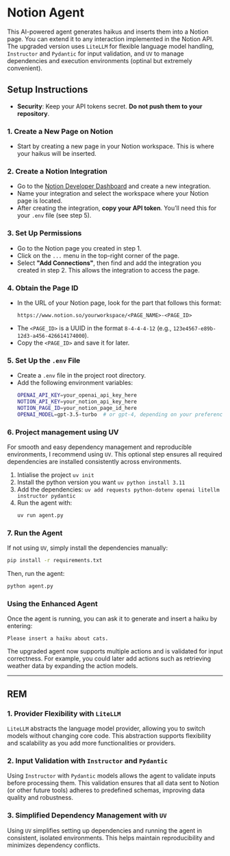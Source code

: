 # Notion Agent

This AI-powered agent generates haikus and inserts them into a Notion page. You can extend it to any interaction implemented in the Notion API.
The upgraded version uses `LiteLLM` for flexible language model handling, `Instructor` and `Pydantic` for input validation, and `UV` to manage dependencies and execution environments (optinal but extremely convenient).

## Setup Instructions
- **Security**: Keep your API tokens secret. **Do not push them to your repository**.

### 1. Create a New Page on Notion
- Start by creating a new page in your Notion workspace. This is where your haikus will be inserted.

### 2. Create a Notion Integration
- Go to the [Notion Developer Dashboard](https://www.notion.so/my-integrations) and create a new integration.
- Name your integration and select the workspace where your Notion page is located.
- After creating the integration, **copy your API token**. You’ll need this for your `.env` file (see step 5).

### 3. Set Up Permissions
- Go to the Notion page you created in step 1.
- Click on the `...` menu in the top-right corner of the page.
- Select **"Add Connections"**, then find and add the integration you created in step 2. This allows the integration to access the page.

### 4. Obtain the Page ID
- In the URL of your Notion page, look for the part that follows this format:
  ```
  https://www.notion.so/yourworkspace/<PAGE_NAME>-<PAGE_ID>
  ```
- The `<PAGE_ID>` is a UUID in the format `8-4-4-4-12` (e.g., `123e4567-e89b-12d3-a456-426614174000`).
- Copy the `<PAGE_ID>` and save it for later.

### 5. Set Up the `.env` File
- Create a `.env` file in the project root directory.
- Add the following environment variables:
  ```bash
  OPENAI_API_KEY=your_openai_api_key_here
  NOTION_API_KEY=your_notion_api_key_here
  NOTION_PAGE_ID=your_notion_page_id_here
  OPENAI_MODEL=gpt-3.5-turbo  # or gpt-4, depending on your preference
  ```

### 6. Project management using UV
For smooth and easy dependency management and reproducible environments, I recommend using `UV`. This optional step ensures all required dependencies are installed consistently across environments.

1. Intialise the project `uv init`
2. Install the python version you want `uv python install 3.11`
3. Add the dependencies: `uv add requests python-dotenv openai litellm instructor pydantic`
4. Run the agent with:
   ```bash
   uv run agent.py
   ```

### 7. Run the Agent
If not using `UV`, simply install the dependencies manually:
   ```bash
   pip install -r requirements.txt
   ```
Then, run the agent:
   ```bash
   python agent.py
   ```

### Using the Enhanced Agent

Once the agent is running, you can ask it to generate and insert a haiku by entering:
```
Please insert a haiku about cats.
```

The upgraded agent now supports multiple actions and is validated for input correctness. For example, you could later add actions such as retrieving weather data by expanding the action models.

---

## REM

### 1. Provider Flexibility with `LiteLLM`
`LiteLLM` abstracts the language model provider, allowing you to switch models without changing core code. This abstraction supports flexibility and scalability as you add more functionalities or providers.

### 2. Input Validation with `Instructor` and `Pydantic`
Using `Instructor` with `Pydantic` models allows the agent to validate inputs before processing them. This validation ensures that all data sent to Notion (or other future tools) adheres to predefined schemas, improving data quality and robustness.

### 3. Simplified Dependency Management with `UV`
Using `UV` simplifies setting up dependencies and running the agent in consistent, isolated environments. This helps maintain reproducibility and minimizes dependency conflicts.


